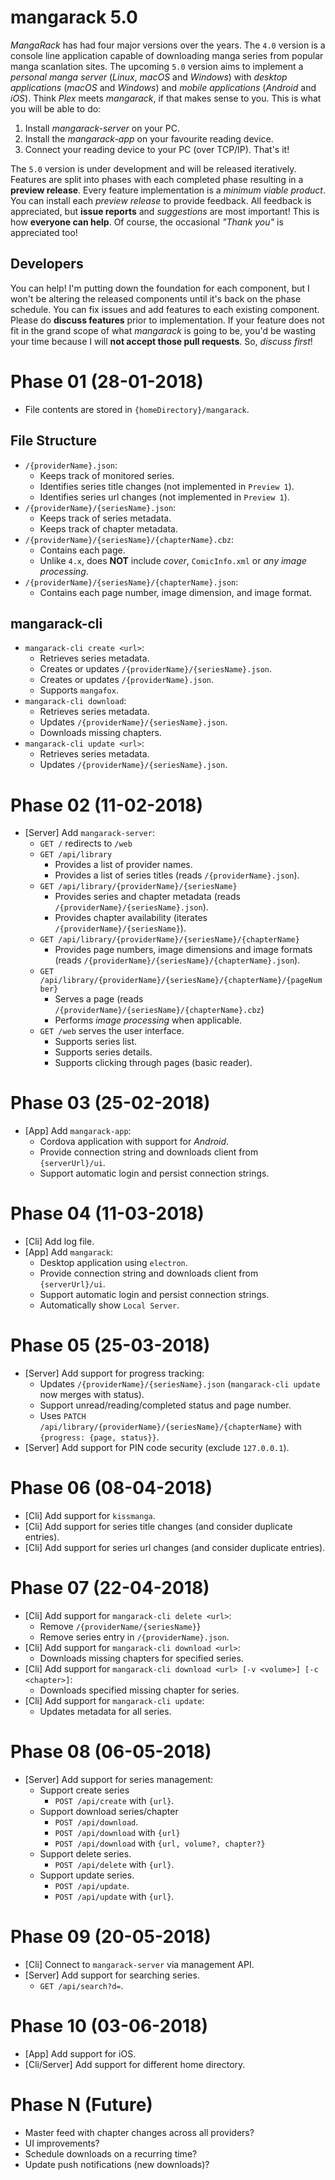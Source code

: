 # mangarack 5.0

*MangaRack* has had four major versions over the years. The `4.0` version is a console line application capable of downloading manga series from popular manga scanlation sites. The upcoming `5.0` version aims to implement a *personal manga server* (*Linux*, *macOS* and *Windows*) with *desktop applications* (*macOS* and *Windows*) and *mobile applications* (*Android* and *iOS*). Think *Plex* meets *mangarack*, if that makes sense to you. This is what you will be able to do:

1. Install *mangarack-server* on your PC.
2. Install the *mangarack-app* on your favourite reading device.
3. Connect your reading device to your PC (over TCP/IP). That's it!

The `5.0` version is under development and will be released iteratively. Features are split into phases with each completed phase resulting in a **preview release**. Every feature implementation is a *minimum viable product*. You can install each *preview release* to provide feedback. All feedback is appreciated, but **issue reports** and *suggestions* are most important! This is how **everyone can help**. Of course, the occasional *"Thank you"* is appreciated too!

## Developers

You can help! I'm putting down the foundation for each component, but I won't be altering the released components until it's back on the phase schedule. You can fix issues and add features to each existing component. Please do **discuss features** prior to implementation. If your feature does not fit in the grand scope of what *mangarack* is going to be, you'd be wasting your time because I will **not accept those pull requests**. So, *discuss first*!

# Phase 01 (28-01-2018)

* File contents are stored in `{homeDirectory}/mangarack`.

## File Structure

* `/{providerName}.json`:
  * Keeps track of monitored series.
  * Identifies series title changes (not implemented in `Preview 1`).
  * Identifies series url changes (not implemented in `Preview 1`).
* `/{providerName}/{seriesName}.json`:
  * Keeps track of series metadata.
  * Keeps track of chapter metadata.
* `/{providerName}/{seriesName}/{chapterName}.cbz`:
  * Contains each page.
  * Unlike `4.x`, does **NOT** include *cover*, `ComicInfo.xml` or *any image processing*.
* `/{providerName}/{seriesName}/{chapterName}.json`:
  * Contains each page number, image dimension, and image format.

## mangarack-cli

* `mangarack-cli create <url>`:
  * Retrieves series metadata.
  * Creates or updates `/{providerName}/{seriesName}.json`.
  * Creates or updates `/{providerName}.json`.
  * Supports `mangafox`.
* `mangarack-cli download`:
  * Retrieves series metadata.
  * Updates `/{providerName}/{seriesName}.json`.
  * Downloads missing chapters.
* `mangarack-cli update <url>`:
  * Retrieves series metadata.
  * Updates `/{providerName}/{seriesName}.json`.
  
# Phase 02 (11-02-2018)

* [Server] Add `mangarack-server`:
  * `GET /` redirects to `/web`
  * `GET /api/library`
    * Provides a list of provider names.
    * Provides a list of series titles (reads `/{providerName}.json`).
  * `GET /api/library/{providerName}/{seriesName}`
    * Provides series and chapter metadata (reads `/{providerName}/{seriesName}.json`).
    * Provides chapter availability (iterates `/{providerName}/{seriesName}`).
  * `GET /api/library/{providerName}/{seriesName}/{chapterName}`
    * Provides page numbers, image dimensions and image formats (reads `/{providerName}/{seriesName}/{chapterName}.json`).
  * `GET /api/library/{providerName}/{seriesName}/{chapterName}/{pageNumber}`
    * Serves a page (reads `/{providerName}/{seriesName}/{chapterName}.cbz`)
    * Performs *image processing* when applicable.
  * `GET /web` serves the user interface.
    * Supports series list.
    * Supports series details.
    * Supports clicking through pages (basic reader).
    
# Phase 03 (25-02-2018)

* [App] Add `mangarack-app`:
  * Cordova application with support for *Android*.
  * Provide connection string and downloads client from `{serverUrl}/ui`.
  * Support automatic login and persist connection strings.

# Phase 04 (11-03-2018)

* [Cli] Add log file.
* [App] Add `mangarack`:
  * Desktop application using `electron`.
  * Provide connection string and downloads client from `{serverUrl}/ui`.
  * Support automatic login and persist connection strings.
  * Automatically show `Local Server`.

# Phase 05 (25-03-2018)

* [Server] Add support for progress tracking:
  * Updates `/{providerName}/{seriesName}.json` (`mangarack-cli update` now merges with status).
  * Support unread/reading/completed status and page number.
  * Uses `PATCH /api/library/{providerName}/{seriesName}/{chapterName}` with `{progress: {page, status}}`.
* [Server] Add support for PIN code security (exclude `127.0.0.1`).

# Phase 06 (08-04-2018)

* [Cli] Add support for `kissmanga`.
* [Cli] Add support for series title changes (and consider duplicate entries).
* [Cli] Add support for series url changes (and consider duplicate entries).

# Phase 07 (22-04-2018)

* [Cli] Add support for `mangarack-cli delete <url>`:
  * Remove `/{providerName/{seriesName}`}
  * Remove series entry in `/{providerName}.json`.
* [Cli] Add support for `mangarack-cli download <url>`:
  * Downloads missing chapters for specified series.
* [Cli] Add support for `mangarack-cli download <url> [-v <volume>] [-c <chapter>]`:
  * Downloads specified missing chapter for series.
* [Cli] Add support for `mangarack-cli update`:
  * Updates metadata for all series.
  
# Phase 08 (06-05-2018)

* [Server] Add support for series management:
  * Support create series
    * `POST /api/create` with `{url}`.
  * Support download series/chapter
    * `POST /api/download`.
    * `POST /api/download` with `{url}`
    * `POST /api/download` with `{url, volume?, chapter?}`
  * Support delete series.
    * `POST /api/delete` with `{url}`.
  * Support update series.
    * `POST /api/update`.
    * `POST /api/update` with `{url}`.

# Phase 09 (20-05-2018)

* [Cli] Connect to `mangarack-server` via management API.
* [Server] Add support for searching series.
  * `GET /api/search?d=`.

# Phase 10 (03-06-2018)

* [App] Add support for iOS.
* [Cli/Server] Add support for different home directory.

# Phase N (Future)

* Master feed with chapter changes across all providers?
* UI improvements?
* Schedule downloads on a recurring time?
* Update push notifications (new downloads)?
